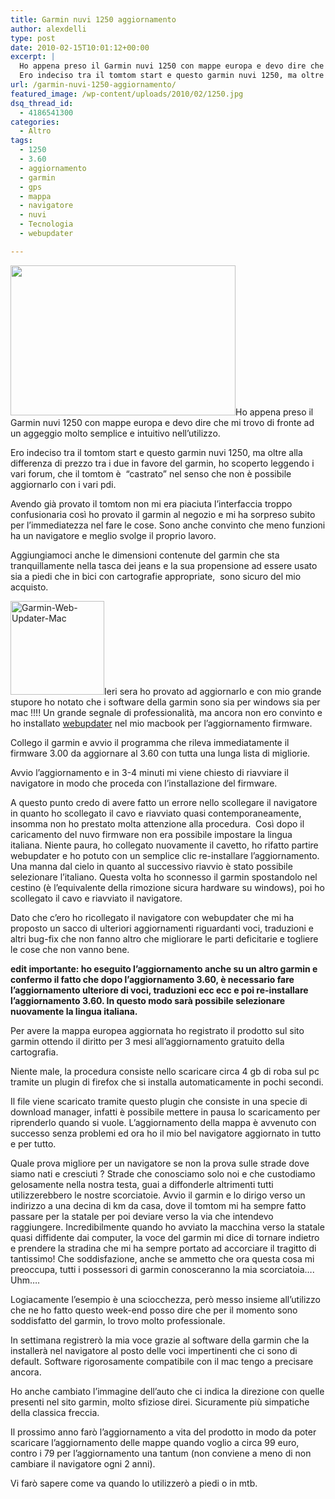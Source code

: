 ```yaml
---
title: Garmin nuvi 1250 aggiornamento
author: alexdelli
type: post
date: 2010-02-15T10:01:12+00:00
excerpt: |
  Ho appena preso il Garmin nuvi 1250 con mappe europa e devo dire che mi trovo di fronte ad un aggeggio molto semplice e intuitivo nell’utilizzo.
  Ero indeciso tra il tomtom start e questo garmin nuvi 1250, ma oltre alla differenza di prezzo tra i due in favore del garmin, ho scoperto leggendo i vari forum, che il tomtom è  “castrato” nel senso che non è possibile aggiornarlo con i vari pdi.
url: /garmin-nuvi-1250-aggiornamento/
featured_image: /wp-content/uploads/2010/02/1250.jpg
dsq_thread_id:
  - 4186541300
categories:
  - Altro
tags:
  - 1250
  - 3.60
  - aggiornamento
  - garmin
  - gps
  - mappa
  - navigatore
  - nuvi
  - Tecnologia
  - webupdater

---
```

<!--CusAdsVi1-->

[<img loading="lazy" class="alignleft size-full wp-image-154" title="1250" src="https://i0.wp.com/alexdelli.it/wp-content/uploads/2010/02/1250.jpg?resize=360%2C240" alt="" width="360" height="240" srcset="https://i0.wp.com/alexdelli.it/wp-content/uploads/2010/02/1250.jpg?w=600&ssl=1 600w, https://i0.wp.com/alexdelli.it/wp-content/uploads/2010/02/1250.jpg?resize=590%2C393&ssl=1 590w" sizes="(max-width: 360px) 100vw, 360px" data-recalc-dims="1" />][1]Ho appena preso il Garmin nuvi 1250 con mappe europa e devo dire che mi trovo di fronte ad un aggeggio molto semplice e intuitivo nell’utilizzo.

Ero indeciso tra il tomtom start e questo garmin nuvi 1250, ma oltre alla differenza di prezzo tra i due in favore del garmin, ho scoperto leggendo i vari forum, che il tomtom è  “castrato” nel senso che non è possibile aggiornarlo con i vari pdi.

Avendo già provato il tomtom non mi era piaciuta l’interfaccia troppo confusionaria così ho provato il garmin al negozio e mi ha sorpreso subito per l’immediatezza nel fare le cose. Sono anche convinto che meno funzioni ha un navigatore e meglio svolge il proprio lavoro.

Aggiungiamoci anche le dimensioni contenute del garmin che sta tranquillamente nella tasca dei jeans e la sua propensione ad essere usato sia a piedi che in bici con cartografie appropriate,  sono sicuro del mio acquisto.

[<img loading="lazy" class="alignleft size-thumbnail wp-image-139" title="Garmin-Web-Updater-Mac" src="https://i2.wp.com/alexdelli.it/wp-content/uploads/2010/02/Garmin-Web-Updater-Mac1-150x150.jpg?resize=150%2C150" alt="Garmin-Web-Updater-Mac" width="150" height="150" srcset="https://i1.wp.com/alexdelli.it/wp-content/uploads/2010/02/Garmin-Web-Updater-Mac1.jpg?resize=150%2C150&ssl=1 150w, https://i1.wp.com/alexdelli.it/wp-content/uploads/2010/02/Garmin-Web-Updater-Mac1.jpg?resize=50%2C50&ssl=1 50w, https://i1.wp.com/alexdelli.it/wp-content/uploads/2010/02/Garmin-Web-Updater-Mac1.jpg?resize=186%2C186&ssl=1 186w, https://i1.wp.com/alexdelli.it/wp-content/uploads/2010/02/Garmin-Web-Updater-Mac1.jpg?zoom=2&resize=150%2C150&ssl=1 300w" sizes="(max-width: 150px) 100vw, 150px" data-recalc-dims="1" />][2]Ieri sera ho provato ad aggiornarlo e con mio grande stupore ho notato che i software della garmin sono sia per windows sia per mac !!!! Un grande segnale di professionalità, ma ancora non ero convinto e ho installato <a href="http://www.garmin.it/download.php?id=16" target="_blank">webupdater</a> nel mio macbook per l’aggiornamento firmware.

Collego il garmin e avvio il programma che rileva immediatamente il firmware 3.00 da aggiornare al 3.60 con tutta una lunga lista di migliorie.

Avvio l’aggiornamento e in 3-4 minuti mi viene chiesto di riavviare il navigatore in modo che proceda con l’installazione del firmware.

A questo punto credo di avere fatto un errore nello scollegare il navigatore in quanto ho scollegato il cavo e riavviato quasi contemporaneamente, insomma non ho prestato molta attenzione alla procedura.  Così dopo il caricamento del nuvo firmware non era possibile impostare la lingua italiana. Niente paura, ho collegato nuovamente il cavetto, ho rifatto partire webupdater e ho potuto con un semplice clic re-installare l’aggiornamento. Una manna dal cielo in quanto al successivo riavvio è stato possibile selezionare l’italiano. Questa volta ho sconnesso il garmin spostandolo nel cestino (è l’equivalente della rimozione sicura hardware su windows), poi ho scollegato il cavo e riavviato il navigatore.

Dato che c’ero ho ricollegato il navigatore con webupdater che mi ha proposto un sacco di ulteriori aggiornamenti riguardanti voci, traduzioni e altri bug-fix che non fanno altro che migliorare le parti deficitarie e togliere le cose che non vanno bene.

**edit importante: ho eseguito l&#8217;aggiornamento anche su un altro garmin e confermo il fatto che dopo l&#8217;aggiornamento 3.60, è necessario fare l&#8217;aggiornamento ulteriore di voci, traduzioni ecc ecc e poi re-installare l&#8217;aggiornamento 3.60. In questo modo sarà possibile selezionare nuovamente la lingua italiana.**

Per avere la mappa europea aggiornata ho registrato il prodotto sul sito garmin ottendo il diritto per 3 mesi all’aggiornamento gratuito della cartografia.

Niente male, la procedura consiste nello scaricare circa 4 gb di roba sul pc tramite un plugin di firefox che si installa automaticamente in pochi secondi.

Il file viene scaricato tramite questo plugin che consiste in una specie di download manager, infatti è possibile mettere in pausa lo scaricamento per riprenderlo quando si vuole. L’aggiornamento della mappa è avvenuto con successo senza problemi ed ora ho il mio bel navigatore aggiornato in tutto e per tutto.

Quale prova migliore per un navigatore se non la prova sulle strade dove siamo nati e cresciuti ? Strade che conosciamo solo noi e che custodiamo gelosamente nella nostra testa, guai a diffonderle altrimenti tutti utilizzerebbero le nostre scorciatoie. Avvio il garmin e lo dirigo verso un indirizzo a una decina di km da casa, dove il tomtom mi ha sempre fatto passare per la statale per poi deviare verso la via che intendevo raggiungere. Incredibilmente quando ho avviato la macchina verso la statale quasi diffidente dai computer, la voce del garmin mi dice di tornare indietro e prendere la stradina che mi ha sempre portato ad accorciare il tragitto di tantissimo! Che soddisfazione, anche se ammetto che ora questa cosa mi preoccupa, tutti i possessori di garmin conosceranno la mia scorciatoia…. Uhm….

Logiacamente l’esempio è una sciocchezza, però messo insieme all’utilizzo che ne ho fatto questo week-end posso dire che per il momento sono soddisfatto del garmin, lo trovo molto professionale.

In settimana registrerò la mia voce grazie al software della garmin che la installerà nel navigatore al posto delle voci impertinenti che ci sono di default. Software rigorosamente compatibile con il mac tengo a precisare ancora.

Ho anche cambiato l’immagine dell’auto che ci indica la direzione con quelle presenti nel sito garmin, molto sfiziose direi. Sicuramente più simpatiche della classica freccia.

Il prossimo anno farò l’aggiornamento a vita del prodotto in modo da poter scaricare l’aggiornamento delle mappe quando voglio a circa 99 euro, contro i 79 per l’aggiornamento una tantum (non conviene a meno di non cambiare il navigatore ogni 2 anni).

Vi farò sapere come va quando lo utilizzerò a piedi o in mtb.

<div style="font-size: 0px; height: 0px; line-height: 0px; margin: 0; padding: 0; clear: both;">
</div>

 [1]: https://i0.wp.com/alexdelli.it/wp-content/uploads/2010/02/1250.jpg
 [2]: https://i1.wp.com/alexdelli.it/wp-content/uploads/2010/02/Garmin-Web-Updater-Mac1.jpg